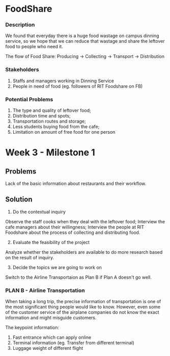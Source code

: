 # FoodShare

### Description
We found that everyday there is a huge food wastage on campus dinning service, so we hope that we can reduce that wastage and share the leftover food to people who need it.

The flow of Food Share: Producing -> Collecting -> Transport -> Distribution

### Stakeholders
1. Staffs and managers working in Dinning Service
2. People in need of food (eg. followers of RIT Foodshare on FB)

### Potential Problems
1. The type and quality of leftover food;
2. Distribution time and spots;
3. Transportation routes and storage;
4. Less students buying food from the cafe; 
5. Limitation on amount of free food for one person

# Week 3 - Milestone 1

## Problems

Lack of the basic information about restaurants and their workflow.

## Solution

1. Do the contextual inquiry

Observe the staff cooks when they deal with the leftover food;
Interview the cafe managers about their willingness;
Interview the people at RIT Foodshare about the process of collecting and distributing food.

2. Evaluate the feasibility of the project 

Analyze whether the stakeholders are available to do more research based on the result of inquiry.

3. Decide the topics we are going to work on

Switch to the Airline Transportaion as Plan B if Plan A doesn't go well.

### PLAN B - Airline Transportation

When taking a long trip, the precise information of transportation is one of the most significant thing people would like to know. However, even some of the customer service of the airplane companies do not know the exact information and might misguide customers.

The keypoint information:
1. Fast entrance which can apply online
2. Terminal information (eg. Transfer from different terminal)
3. Luggage weight of different flight








